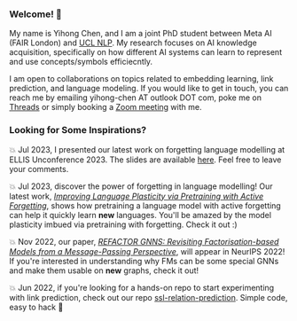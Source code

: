 ### Welcome! 👋

My name is Yihong Chen, and I am a joint PhD student between Meta AI (FAIR London) and [UCL NLP](https://nlp.cs.ucl.ac.uk/). My research focuses on AI knowledge acquisition, specifically on how different AI systems can learn to represent and use concepts/symbols efficiecntly.

I am open to collaborations on topics related to embedding learning, link prediction, and language modeling. If you would like to get in touch, you can reach me by emailing yihong-chen AT outlook DOT com, poke me on [Threads](https://www.threads.net/@yihong.curiosity) or simply booking a [Zoom meeting](https://calendly.com/yhc-curiosity/30min) with me.

### Looking for Some Inspirations?

:boom: Jul 2023, I presented our latest work on forgetting language modelling at ELLIS Unconference 2023. The slides are available [here](https://docs.google.com/presentation/d/16JMv3_P9w0kX7NXkvN73236atOjwWXWiLp1anKOubxo/edit?usp=sharing). Feel free to leave your comments.

:boom: Jul 2023, discover the power of forgetting in language modelling! Our latest work, [*Improving Language Plasticity via Pretraining with Active Forgetting*](https://arxiv.org/abs/2307.01163), shows how pretraining a language model with active forgetting can help it quickly learn **new** languages. You'll be amazed by the model plasticity imbued via pretraining with forgetting. Check it out :)

:boom: Nov 2022, our paper, *[REFACTOR GNNS: Revisiting Factorisation-based Models from a Message-Passing Perspective](https://arxiv.org/pdf/2207.09980.pdf)*, will appear in NeurIPS 2022! If you're interested in understanding why FMs can be some special GNNs and make them usable on **new** graphs, check it out!

:boom: Jun 2022, if you're looking for a hands-on repo to start experimenting with link prediction, check out our repo [ssl-relation-prediction](https://github.com/facebookresearch/ssl-relation-prediction). Simple code, easy to hack 🚀

